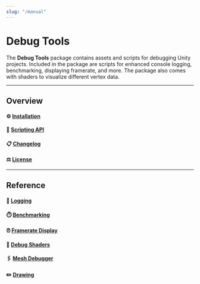 ```yaml
---
slug: "/manual"
---
```


# Debug Tools

The **Debug Tools** package contains assets and scripts for debugging Unity projects. Included in the package are scripts for enhanced console logging, benchmarking, displaying framerate, and more. The package also comes with shaders to visualize different vertex data.

<hr/>

## Overview

#### ⚙️ [Installation](/installation)

#### 🧰 [Scripting API](/api/Zigurous.Debug)

#### 📋 [Changelog](/changelog)

#### ⚖️ [License](/license)

<hr/>

## Reference

#### 📝 [Logging](/manual/logging)

#### ⏱️ [Benchmarking](/manual/benchmarking)

#### ⏰ [Framerate Display](/manual/framerate)

#### 🎨 [Debug Shaders](/manual/shaders)

#### 🖇️ [Mesh Debugger](/manual/mesh-debugger)

#### ✏️ [Drawing](/manual/drawing)
